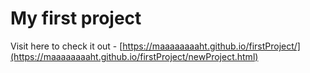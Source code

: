 # My first project 

Visit here to check it out - [https://maaaaaaaaht.github.io/firstProject/](https://maaaaaaaaht.github.io/firstProject/newProject.html)
